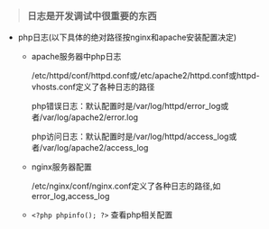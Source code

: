 > ### 日志是开发调试中很重要的东西

* php日志(以下具体的绝对路径按nginx和apache安装配置决定)

  - apache服务器中php日志
     
     /etc/httpd/conf/httpd.conf或/etc/apache2/httpd.conf或httpd-vhosts.conf定义了各种日志的路径
     
     php错误日志：默认配置时是/var/log/httpd/error_log或者/var/log/apache2/error.log
     
     php访问日志：默认配置时是/var/log/httpd/access_log或者/var/log/apache2/access_log
     
  - nginx服务器配置
  
    /etc/nginx/conf/nginx.conf定义了各种日志的路径,如error_log,access_log
    
  - `<?php phpinfo(); ?>` 查看php相关配置
  

     
    
      
















